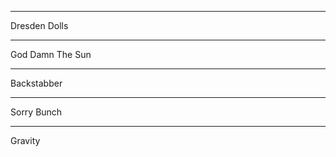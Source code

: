 * * *

Dresden Dolls

***

God Damn The Sun

*****

Backstabber

- - -

Sorry Bunch

---------------------------------------

Gravity
